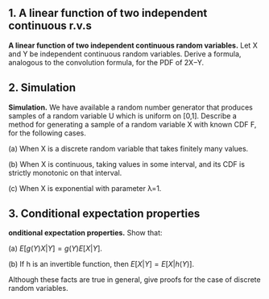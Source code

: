 ## 1. A linear function of two independent continuous r.v.s

**A linear function of two independent continuous random variables.** Let X and Y be independent continuous random variables. Derive a formula, analogous to the convolution formula, for the PDF of 2X−Y. 



## 2. Simulation

**Simulation.** We have available a random number generator that produces samples of a random variable U which is uniform on [0,1]. Describe a method for generating a sample of a random variable X with known CDF F, for the following cases.

(a) When X is a discrete random variable that takes finitely many values.

(b) When X is continuous, taking values in some interval, and its CDF is strictly monotonic on that interval.

(c) When X is exponential with parameter λ=1.



## 3. Conditional expectation properties

**onditional expectation properties.** Show that:

(a) $E[g(Y)X|Y]=g(Y)E[X|Y]$.

(b) If h is an invertible function, then $E[X|Y]=E[X|h(Y)]$.

Although these facts are true in general, give proofs for the case of discrete random variables.